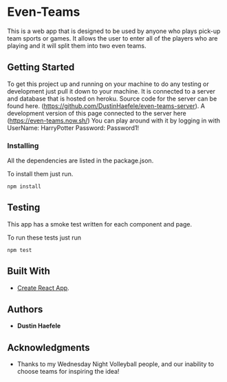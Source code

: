 

# Even-Teams

This is a web app that is designed to be used by anyone who plays pick-up team sports or games.  It allows the user to enter all of the players who are playing and it will split them into two even teams.

## Getting Started

To get this project up and running on your machine to do any testing or development just pull it down to your machine.  It is connected to a server and database that is hosted on heroku. Source code for the server can be found here. (https://github.com/DustinHaefele/even-teams-server).  A development version of this page connected to the server here (https://even-teams.now.sh/) You can play around with it by logging in with UserName: HarryPotter Password: Password1!


### Installing

All the dependencies are listed in the package.json.  

To install them just run.  

```
npm install
```

## Testing

This app has a smoke test written for each component and page. 

To run these tests just run

```
npm test
```


## Built With

* [Create React App](https://github.com/facebook/create-react-app).


## Authors

* **Dustin Haefele**


## Acknowledgments

* Thanks to my Wednesday Night Volleyball people, and our inability to choose teams for inspiring the idea!

